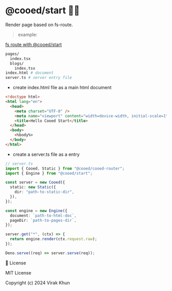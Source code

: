 # @cooed/start 🦕🚀

Render page based on fs-route.

> example:

[fs route with @cooed/start](https://github.com/virakkhun/cooed/tree/develop/playgrounds/web)

```sh
pages/
  index.tsx
  blogs/
    index.tsx
index.html # document
server.ts # server entry file
```

- create index.html file as a main html document

```html
<!doctype html>
<html lang="en">
  <head>
    <meta charset="UTF-8" />
    <meta name="viewport" content="width=device-width, initial-scale=1" />
    <title>Hello Cooed Start</title>
  </head>
  <body>
    <%body%>
  </body>
</html>
```

- create a server.ts file as a entry

```ts
// server.ts
import { Cooed, Static } from "@cooed/cooed-router";
import { Engine } from "@cooed/start";

const server = new Cooed({
  static: new Static({
    dir: "path-to-static-dir",
  }),
});

const engine = new Engine({
  document: `path-to-html-doc`,
  pageDir: `path-to-pages-dir`,
});

server.get("*", (ctx) => {
  return engine.render(ctx.request.raw);
});

Deno.serve((req) => server.serve(req));
```

🧾 License

MIT License

Copyright (c) 2024 Virak Khun

